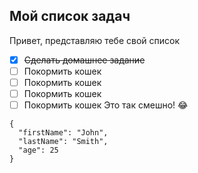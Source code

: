 Мой список задач
----------------------------
Привет, представляю тебе свой список
 - [X] ~~Сделать домашнее задание~~ 
 - [ ] Покормить кошек
 - [ ] Покормить кошек
 - [ ] Покормить кошек
 - [ ] Покормить кошек
Это так смешно! :joy:
```
{
  "firstName": "John",
  "lastName": "Smith",
  "age": 25
}
```
